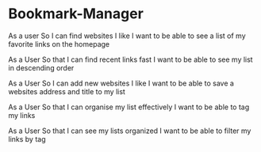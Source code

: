 # Bookmark-Manager

As a user
So I can find websites I like
I want to be able to see a list of my favorite links on the homepage

As a User
So that I can find recent links fast
I want to be able to see my list in descending order

As a User
So I can add new websites I like
I want to be able to save a websites address and title to my list

As a User
So that I can organise my list effectively
I want to be able to tag my links

As a User
So that I can see my lists organized
I want to be able to filter my links by tag

